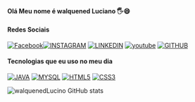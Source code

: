 #### Olá Meu nome é walquened Luciano 🖐😄

#### Redes Sociais
[![Facebook](https://img.shields.io/badge/Facebook-1877F2?style=for-the-badge&logo=facebook&logoColor=white)](https://www.facebook.com/Dwalquenedluciano)[![INSTAGRAM](https://img.shields.io/badge/Instagram-E4405F?style=for-the-badge&logo=instagram&logoColor=white)](https://www.instagram.com/walquenedluciano/)
[![LINKEDIN](https://img.shields.io/badge/LinkedIn-0077B5?style=for-the-badge&logo=linkedin&logoColor=white)](https://www.linkedin.com/in/walquened-luciano/)
[![youtube](https://img.shields.io/badge/YouTube-FF0000?style=for-the-badge&logo=youtube&logoColor=white)](https://github.com/walquened/)
 [![GITHUB](https://img.shields.io/badge/GitHub-100000?style=for-the-badge&logo=github&logoColor=white)](https://github.com/walquened/)


#### Tecnologias que eu uso no meu dia 
[![JAVA](https://img.shields.io/badge/Java-ED8B00?style=for-the-badge&logo=java&logoColor=white)](https://github.com/walquened/)
[![MYSQL](https://img.shields.io/badge/MySQL-00000F?style=for-the-badge&logo=mysql&logoColor=white)](https://github.com/walquened/)
[![HTML5](https://img.shields.io/badge/HTML5-E34F26?style=for-the-badge&logo=html5&logoColor=white)](https://github.com/walquened/)
[![CSS3](https://img.shields.io/badge/CSS3-1572B6?style=for-the-badge&logo=css3&logoColor=white)](https://github.com/walquened/)



![walquenedLucino GitHub stats](https://github-readme-stats.vercel.app/api?username=walquened&show_icons=true&theme=radical)
